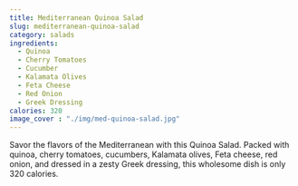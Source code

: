 ```yaml
---
title: Mediterranean Quinoa Salad
slug: mediterranean-quinoa-salad
category: salads
ingredients:
  - Quinoa
  - Cherry Tomatoes
  - Cucumber
  - Kalamata Olives
  - Feta Cheese
  - Red Onion
  - Greek Dressing
calories: 320
image_cover : "./img/med-quinoa-salad.jpg"
---
```


Savor the flavors of the Mediterranean with this Quinoa Salad. Packed with quinoa, cherry tomatoes, cucumbers, Kalamata olives, Feta cheese, red onion, and dressed in a zesty Greek dressing, this wholesome dish is only 320 calories.
